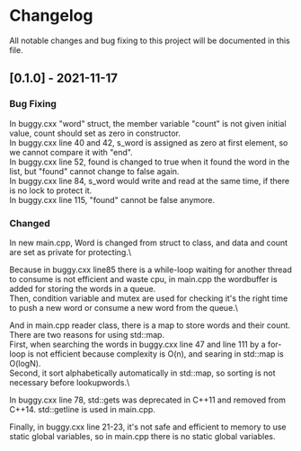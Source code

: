 # Changelog
All notable changes and bug fixing to this project will be documented in this file.

## [0.1.0] - 2021-11-17
### Bug Fixing
In buggy.cxx "word" struct, the member variable "count" is not given initial value, count should set as zero in constructor. \
In buggy.cxx line 40 and 42, s_word is assigned as zero at first element, so we cannot compare it with "end".\
In buggy.cxx line 52, found is changed to true when it found the word in the list, but "found" cannot change to false again.\
In buggy.cxx line 84, s_word would write and read at the same time, if there is no lock to protect it.\
In buggy.cxx line 115, "found" cannot be false anymore.

### Changed 
In new main.cpp, Word is changed from struct to class, and data and count are set as private for protecting.\

Because in buggy.cxx line85 there is a while-loop waiting for another thread to consume is not efficient and waste cpu,
in main.cpp the wordbuffer is added for storing the words in a queue.\
Then, condition variable and mutex are used for checking it's the right time to push a new word or consume a new word from the queue.\

And in main.cpp reader class, there is a map to store words and their count. There are two reasons for using std::map. \
First, when searching the words in buggy.cxx line 47 and line 111 by a for-loop is not efficient because complexity is O(n), and searing in std::map is O(logN). \
Second, it sort alphabetically automatically in std::map, so sorting is not necessary before lookupwords.\

In buggy.cxx line 78, std::gets was deprecated in C++11 and removed from C++14. std::getline is used in main.cpp. 

Finally, in buggy.cxx line 21-23, it's not safe and efficient to memory to use static global variables, so in main.cpp there is no static global variables. 
